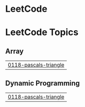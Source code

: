 # LeetCode
<!---LeetCode Topics Start-->
# LeetCode Topics
## Array
|  |
| ------- |
| [0118-pascals-triangle](https://github.com/DebangshiKundu/LeetCode/tree/master/0118-pascals-triangle) |
## Dynamic Programming
|  |
| ------- |
| [0118-pascals-triangle](https://github.com/DebangshiKundu/LeetCode/tree/master/0118-pascals-triangle) |
<!---LeetCode Topics End-->